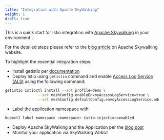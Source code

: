 ```yaml
---
title: "Integration with Apache SkyWalking"
weight: 1
draft: true
---
```


This is a quick start for Istio integration with [Apache Skywalking](https://skywalking.apache.org/) in your environment .

For the detailed steps please refer to the [blog article](https://skywalking.apache.org/blog/2020-12-03-obs-service-mesh-with-sw-and-als/) on Apache Skywalking website.

To highlight the essential integration steps:

- Install getistio per [documentation](https://getistio.io/installing-getistio-cli)
- Deploy Istio using `getistio` command and enable [Access Log Service (ALS)](https://www.envoyproxy.io/docs/envoy/latest/api-v2/service/accesslog/v2/als.proto) using the following command:
```sh
getistio istioctl install --set profile=demo \
               --set meshConfig.enableEnvoyAccessLogService=true \
               --set meshConfig.defaultConfig.envoyAccessLogService.address=skywalking-oap.istio-system:11800
```
- Label the application namespace with 

```sh
kubectl label namespace <namespace> istio-injection=enabled
```
- Deploy Apache SkyWalking and the Application per the [blog post](https://skywalking.apache.org/blog/2020-12-03-obs-service-mesh-with-sw-and-als/)
- Monitor your application via SkyWalking *WebUI*
